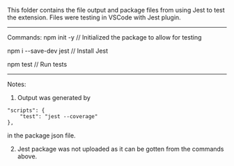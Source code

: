 This folder contains the file output and package files from using Jest to test the extension.
Files were testing in VSCode with Jest plugin.

-------------------------------------
Commands:
npm init -y
// Initialized the package to allow for testing

npm i --save-dev jest
// Install Jest

npm test
// Run tests

-------------------------------------
Notes: 
1. Output was generated by 
```
"scripts": {
    "test": "jest --coverage"
},
```
  
in the package json file.

2. Jest package was not uploaded as it can be gotten from the commands above.
